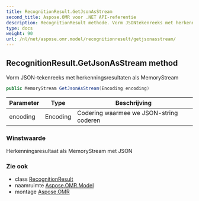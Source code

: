 ```yaml
---
title: RecognitionResult.GetJsonAsStream
second_title: Aspose.OMR voor .NET API-referentie
description: RecognitionResult methode. Vorm JSONtekenreeks met herkenningsresultaten als MemoryStream
type: docs
weight: 90
url: /nl/net/aspose.omr.model/recognitionresult/getjsonasstream/
---
```

## RecognitionResult.GetJsonAsStream method

Vorm JSON-tekenreeks met herkenningsresultaten als MemoryStream

```csharp
public MemoryStream GetJsonAsStream(Encoding encoding)
```

| Parameter | Type | Beschrijving |
| --- | --- | --- |
| encoding | Encoding | Codering waarmee we JSON-string coderen |

### Winstwaarde

Herkenningsresultaat als MemoryStream met JSON

### Zie ook

* class [RecognitionResult](../)
* naamruimte [Aspose.OMR.Model](../../recognitionresult/)
* montage [Aspose.OMR](../../../)


